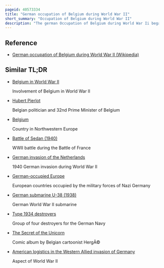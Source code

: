 ```yaml
---
pageid: 40573334
title: "German occupation of Belgium during World War II"
short_summary: "Occupation of Belgium during World War II"
description: "The german Occupation of Belgium during World War Ii began on may 28 1940 when the belgian Army surrendered to german Forces and lasted until Belgium's Liberation from the western Allies between September 1944 and february 1945. It was the second Time in less than 30 Years that Germany had occupied Belgium."
---
```


## Reference

- [German occupation of Belgium during World War II (Wikipedia)](https://en.wikipedia.org/?curid=40573334)

## Similar TL;DR

- [Belgium in World War II](/tldr/en/belgium-in-world-war-ii)

  Involvement of Belgium in World War II

- [Hubert Pierlot](/tldr/en/hubert-pierlot)

  Belgian politician and 32nd Prime Minister of Belgium

- [Belgium](/tldr/en/belgium)

  Country in Northwestern Europe

- [Battle of Sedan (1940)](/tldr/en/battle-of-sedan-1940)

  WWII battle during the Battle of France

- [German invasion of the Netherlands](/tldr/en/german-invasion-of-the-netherlands)

  1940 German invasion during World War II

- [German-occupied Europe](/tldr/en/german-occupied-europe)

  European countries occupied by the military forces of Nazi Germany

- [German submarine U-38 (1938)](/tldr/en/german-submarine-u-38-1938)

  German World War II submarine

- [Type 1934 destroyers](/tldr/en/type-1934-destroyers)

  Group of four destroyers for the German Navy

- [The Secret of the Unicorn](/tldr/en/the-secret-of-the-unicorn)

  Comic album by Belgian cartoonist HergÃ©

- [American logistics in the Western Allied invasion of Germany](/tldr/en/american-logistics-in-the-western-allied-invasion-of-germany)

  Aspect of World War II
